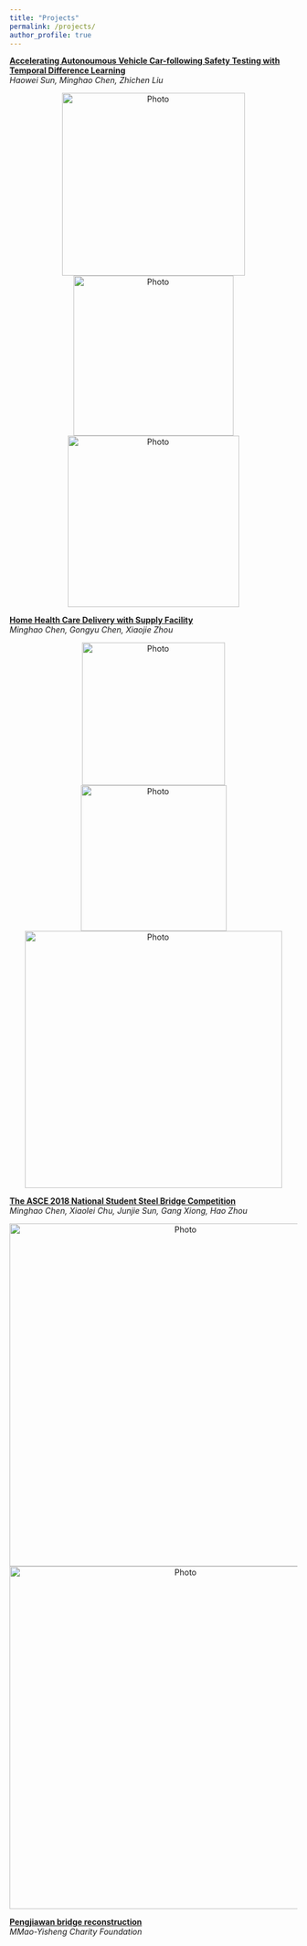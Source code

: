 ```yaml
---
title: "Projects"
permalink: /projects/
author_profile: true
---
```


<b>[Accelerating Autonoumous Vehicle Car-following Safety Testing with Temporal Difference Learning](http://goatman1.github.io/projects)</b> <br>
<i>Haowei Sun, Minghao Chen, Zhichen Liu</i> 
<p align="center">
  <img src="https://goatman1.github.io/images/cavs.png?raw=true" alt="Photo" style="width: 320px;"/> 
  <img src="https://goatman1.github.io/images/probability.png?raw=true" alt="Photo" style="width: 280px;"/> 
  <img src="https://goatman1.github.io/images/Testing.png?raw=true" alt="Photo" style="width: 300px;"/> 
</p>

<b>[Home Health Care Delivery with Supply Facility](http://goatman1.github.io/projects)</b> <br>
<i>Minghao Chen, Gongyu Chen, Xiaojie Zhou</i>
<p align="center">
  <img src="https://goatman1.github.io/images/test1.jpg?raw=true" alt="Photo" style="width: 250px;"/> 
  <img src="https://goatman1.github.io/images/test2.jpg?raw=true" alt="Photo" style="width: 255px;"/> 
  <img src="https://goatman1.github.io/images/sensitivity.png?raw=true" alt="Photo" style="width: 450px;"/> 
</p>

<b>[The ASCE 2018 National Student Steel Bridge Competition](http://goatman1.github.io/projects/ASCE_2018)</b> <br>
<i>Minghao Chen, Xiaolei Chu, Junjie Sun, Gang Xiong, Hao Zhou</i>
<p align="center">
  <img src="https://goatman1.github.io/images/poster_final.jpg?raw=true" alt="Photo" style="width: 600px;"/>
  <img src="https://goatman1.github.io/images/steel bridge.jpg?raw=true" alt="Photo" style="width: 600px;"/> 
</p>

<b>[Pengjiawan bridge reconstruction](http://goatman1.github.io/projects/pengjiawan)</b> <br>
<i>MMao-Yisheng Charity Foundation</i>
